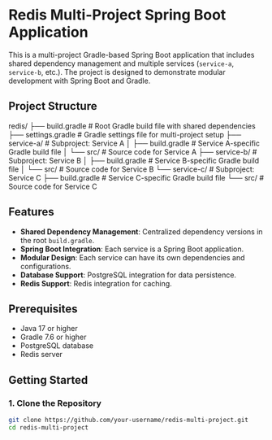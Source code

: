 # Redis Multi-Project Spring Boot Application

This is a multi-project Gradle-based Spring Boot application that includes shared dependency management and multiple
services (`service-a`, `service-b`, etc.). The project is designed to demonstrate modular development with Spring Boot
and Gradle.

## Project Structure

redis/
├── build.gradle               # Root Gradle build file with shared dependencies
├── settings.gradle            # Gradle settings file for multi-project setup
├── service-a/                 # Subproject: Service A
│   ├── build.gradle           # Service A-specific Gradle build file
│   └── src/                   # Source code for Service A
├── service-b/                 # Subproject: Service B
│   ├── build.gradle           # Service B-specific Gradle build file
│   └── src/                   # Source code for Service B
└── service-c/                 # Subproject: Service C
├── build.gradle           # Service C-specific Gradle build file
└── src/                   # Source code for Service C

## Features

- **Shared Dependency Management**: Centralized dependency versions in the root `build.gradle`.
- **Spring Boot Integration**: Each service is a Spring Boot application.
- **Modular Design**: Each service can have its own dependencies and configurations.
- **Database Support**: PostgreSQL integration for data persistence.
- **Redis Support**: Redis integration for caching.

## Prerequisites

- Java 17 or higher
- Gradle 7.6 or higher
- PostgreSQL database
- Redis server

## Getting Started

### 1. Clone the Repository

```bash
git clone https://github.com/your-username/redis-multi-project.git
cd redis-multi-project